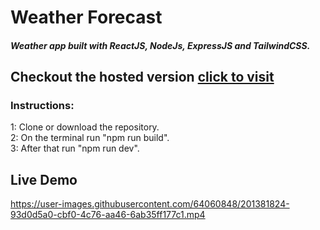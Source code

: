# Weather Forecast
##### Weather app built with ReactJS, NodeJs, ExpressJS and TailwindCSS.

## Checkout the hosted version [click to visit](https://weatherforecast-sv0v.onrender.com/)
### Instructions:
1: Clone or download the repository.<br/>
2: On the terminal run "npm run build".</br>
3: After that run "npm run dev".</br>

## Live Demo
https://user-images.githubusercontent.com/64060848/201381824-93d0d5a0-cbf0-4c76-aa46-6ab35ff177c1.mp4

